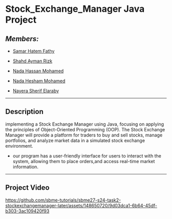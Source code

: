 # Stock_Exchange_Manager Java Project

## ***Members:***

- [Samar Hatem Fathy](https://github.com/samarhatem879)
 
- [Shahd Ayman Rizk](https://github.com/Shahd-Ayman5)
 
- [Nada Hassan Mohamed](https://github.com/Nadahassan147)
 
- [Nada Hesham Mohamed](https://github.com/nadahesham249)
 
- [Nayera Sherif Elaraby](https://github.com/Nayera5)
 
---
## Description

implementing a Stock Exchange Manager using Java,
focusing on applying the principles of Object-Oriented Programming (OOP). The Stock
Exchange Manager will provide a platform for traders to buy and sell stocks, manage
portfolios, and analyze market data in a simulated stock exchange environment.
- our program has a user-friendly interface for users to interact with the system,
allowing them to place orders,and access real-time market
information.
---
## Project Video
https://github.com/sbme-tutorials/sbme27-s24-task2-stockexchangemanager-later/assets/148650720/9d03dca1-6b64-45df-b303-3ac109420f93
